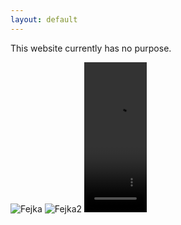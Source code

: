 ```yaml
---
layout: default
---
```


This website currently has no purpose.

<img src="https://owenbof.github.io/cdn/Fejka.png" alt="Fejka">

<img src="https://owenbof.github.io/cdn/Fejka2.jpg" alt="Fejka2">

<video width="100" height="240" controls>
  <source src="https://cdn.joecollyer.com/video/gatto.mp4" type="video/mp4">
  <source src="https://cdn.joecollyer.com/video/gatto.mp4" type="video/ogg">
Your browser does not support the video tag.
</video>
